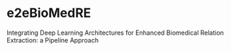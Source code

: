 # e2eBioMedRE
Integrating Deep Learning Architectures for Enhanced Biomedical Relation Extraction: a Pipeline Approach
